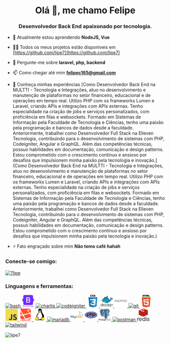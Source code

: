 <h1 align="center">Olá 👋, me chamo Felipe</h1>
<h3 align="center">Desenvolvedor Back End apaixonado por tecnologia.</h3>

- 🌱 Atualmente estou aprendendo **NodeJS, Vue**

- 👨‍💻 Todos os meus projetos estão disponíveis em [https://github.com/lipe7](https://github.com/lipe7)

- 💬 Pergunte-me sobre **laravel, php, backend**

- 📫 Como chegar até mim **felipec165@gmail.com**

- 📄 Conheça minhas experiências [Como Desenvolvedor Back End na MULTTI - Tecnologia e Integrações, atuo no desenvolvimento e manutenção de plataformas no setor financeiro, educacional e de operações em tempo real. Utilizo PHP com os frameworks Lumen e Laravel, criando APIs e integrações com APIs externas. Tenho especialidade na criação de jobs e serviços personalizados, com proficiência em filas e websockets. Formado em Sistemas de Informação pela Faculdade de Tecnologia e Ciências, tenho uma paixão pela programação e bancos de dados desde a faculdade. Anteriormente, trabalhei como Desenvolvedor Full Stack na Elleven Tecnologia, contribuindo para o desenvolvimento de sistemas com PHP, Codeigniter, Angular e GraphQL. Além das competências técnicas, possuo habilidades em documentação, comunicação e design patterns. Estou comprometido com o crescimento contínuo e ansioso por desafios que impulsionem minha paixão pela tecnologia e inovação.](Como Desenvolvedor Back End na MULTTI - Tecnologia e Integrações, atuo no desenvolvimento e manutenção de plataformas no setor financeiro, educacional e de operações em tempo real. Utilizo PHP com os frameworks Lumen e Laravel, criando APIs e integrações com APIs externas. Tenho especialidade na criação de jobs e serviços personalizados, com proficiência em filas e websockets. Formado em Sistemas de Informação pela Faculdade de Tecnologia e Ciências, tenho uma paixão pela programação e bancos de dados desde a faculdade. Anteriormente, trabalhei como Desenvolvedor Full Stack na Elleven Tecnologia, contribuindo para o desenvolvimento de sistemas com PHP, Codeigniter, Angular e GraphQL. Além das competências técnicas, possuo habilidades em documentação, comunicação e design patterns. Estou comprometido com o crescimento contínuo e ansioso por desafios que impulsionem minha paixão pela tecnologia e inovação.)

- ⚡ Fato engraçado sobre mim **Não tomo café hahah**

<h3 align="left">Conecte-se comigo:</h3>
<p align="left">
<a href="https://linkedin.com/in/7lipe" target="blank"><img align="center" src="https://raw.githubusercontent.com/rahuldkjain/github-profile-readme-generator/master/src/images/icons/Social/linked-in-alt.svg" alt="7lipe" height="30" width="40" /></a>
</p>

<h3 align="left">Linguagens e ferramentas:</h3>
<p align="left"> <a href="https://www.gnu.org/software/bash/" target="_blank" rel="noreferrer"> <img src="https://www.vectorlogo.zone/logos/gnu_bash/gnu_bash-icon.svg" alt="bash" width="40" height="40"/> </a> <a href="https://getbootstrap.com" target="_blank" rel="noreferrer"> <img src="https://raw.githubusercontent.com/devicons/devicon/master/icons/bootstrap/bootstrap-plain-wordmark.svg" alt="bootstrap" width="40" height="40"/> </a> <a href="https://www.chartjs.org" target="_blank" rel="noreferrer"> <img src="https://www.chartjs.org/media/logo-title.svg" alt="chartjs" width="40" height="40"/> </a> <a href="https://codeigniter.com" target="_blank" rel="noreferrer"> <img src="https://cdn.worldvectorlogo.com/logos/codeigniter.svg" alt="codeigniter" width="40" height="40"/> </a> <a href="https://www.w3schools.com/css/" target="_blank" rel="noreferrer"> <img src="https://raw.githubusercontent.com/devicons/devicon/master/icons/css3/css3-original-wordmark.svg" alt="css3" width="40" height="40"/> </a> <a href="https://www.docker.com/" target="_blank" rel="noreferrer"> <img src="https://raw.githubusercontent.com/devicons/devicon/master/icons/docker/docker-original-wordmark.svg" alt="docker" width="40" height="40"/> </a> <a href="https://expressjs.com" target="_blank" rel="noreferrer"> <img src="https://raw.githubusercontent.com/devicons/devicon/master/icons/express/express-original-wordmark.svg" alt="express" width="40" height="40"/> </a> <a href="https://git-scm.com/" target="_blank" rel="noreferrer"> <img src="https://www.vectorlogo.zone/logos/git-scm/git-scm-icon.svg" alt="git" width="40" height="40"/> </a> <a href="https://www.w3.org/html/" target="_blank" rel="noreferrer"> <img src="https://raw.githubusercontent.com/devicons/devicon/master/icons/html5/html5-original-wordmark.svg" alt="html5" width="40" height="40"/> </a> <a href="https://developer.mozilla.org/en-US/docs/Web/JavaScript" target="_blank" rel="noreferrer"> <img src="https://raw.githubusercontent.com/devicons/devicon/master/icons/javascript/javascript-original.svg" alt="javascript" width="40" height="40"/> </a> <a href="https://laravel.com/" target="_blank" rel="noreferrer"> <img src="https://raw.githubusercontent.com/devicons/devicon/master/icons/laravel/laravel-plain-wordmark.svg" alt="laravel" width="40" height="40"/> </a> <a href="https://www.linux.org/" target="_blank" rel="noreferrer"> <img src="https://raw.githubusercontent.com/devicons/devicon/master/icons/linux/linux-original.svg" alt="linux" width="40" height="40"/> </a> <a href="https://mariadb.org/" target="_blank" rel="noreferrer"> <img src="https://www.vectorlogo.zone/logos/mariadb/mariadb-icon.svg" alt="mariadb" width="40" height="40"/> </a> <a href="https://www.mysql.com/" target="_blank" rel="noreferrer"> <img src="https://raw.githubusercontent.com/devicons/devicon/master/icons/mysql/mysql-original-wordmark.svg" alt="mysql" width="40" height="40"/> </a> <a href="https://www.php.net" target="_blank" rel="noreferrer"> <img src="https://raw.githubusercontent.com/devicons/devicon/master/icons/php/php-original.svg" alt="php" width="40" height="40"/> </a> <a href="https://www.postgresql.org" target="_blank" rel="noreferrer"> <img src="https://raw.githubusercontent.com/devicons/devicon/master/icons/postgresql/postgresql-original-wordmark.svg" alt="postgresql" width="40" height="40"/> </a> <a href="https://postman.com" target="_blank" rel="noreferrer"> <img src="https://www.vectorlogo.zone/logos/getpostman/getpostman-icon.svg" alt="postman" width="40" height="40"/> </a> <a href="https://redis.io" target="_blank" rel="noreferrer"> <img src="https://raw.githubusercontent.com/devicons/devicon/master/icons/redis/redis-original-wordmark.svg" alt="redis" width="40" height="40"/> </a> <a href="https://tailwindcss.com/" target="_blank" rel="noreferrer"> <img src="https://www.vectorlogo.zone/logos/tailwindcss/tailwindcss-icon.svg" alt="tailwind" width="40" height="40"/> </a> </p>

<p><img align="center" src="https://github-readme-stats.vercel.app/api/top-langs?username=lipe7&show_icons=true&locale=en&layout=compact" alt="lipe7" /></p>
